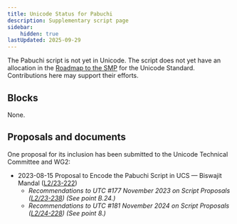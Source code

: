 ```yaml
---
title: Unicode Status for Pabuchi
description: Supplementary script page
sidebar:
    hidden: true
lastUpdated: 2025-09-29
---
```


The Pabuchi script is not yet in Unicode. The script does not yet have an allocation in the [Roadmap to the SMP](http://www.unicode.org/roadmaps/smp/) for the Unicode Standard.  Contributions here may support their efforts.

## Blocks

None.

## Proposals and documents

One proposal for its inclusion has been submitted to the Unicode Technical Committee and WG2:
- 2023-08-15 Proposal to Encode the Pabuchi Script in UCS — Biswajit Mandal ([L2/23-222](http://www.unicode.org/cgi-bin/GetMatchingDocs.pl?L2/23-222))
  - _Recommendations to UTC #177 November 2023 on Script Proposals ([L2/23-238](http://www.unicode.org/cgi-bin/GetMatchingDocs.pl?L2/23-238)) (See point B.24.)_
  - _Recommendations to UTC #181 November 2024 on Script Proposals ([L2/24-228](http://www.unicode.org/cgi-bin/GetMatchingDocs.pl?L2/24-228)) (See point 8.)_
